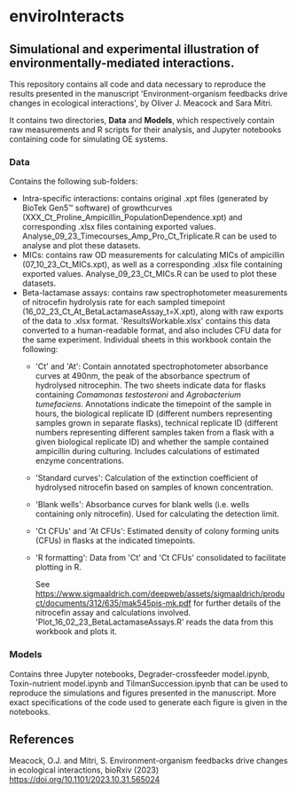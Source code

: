 # enviroInteracts
## Simulational and experimental illustration of environmentally-mediated interactions.

This repository contains all code and data necessary to reproduce the results presented in the manuscript 'Environment-organism feedbacks drive changes in ecological interactions', by Oliver J. Meacock and Sara Mitri.

It contains two directories, **Data** and **Models**, which respectively contain raw measurements and R scripts for their analysis, and Jupyter notebooks containing code for simulating OE systems.

### Data

Contains the following sub-folders:
 - Intra-specific interactions: contains original .xpt files (generated by BioTek Gen5™ software) of growthcurves (XXX_Ct_Proline_Ampicillin_PopulationDependence.xpt) and corresponding .xlsx files containing exported values. Analyse_09_23_Timecourses_Amp_Pro_Ct_Triplicate.R can be used to analyse and plot these datasets. 
 - MICs: contains raw OD measurements for calculating MICs of ampicillin (07_10_23_Ct_MICs.xpt), as well as a corresponding .xlsx file containing exported values. Analyse_09_23_Ct_MICs.R can be used to plot these datasets.
 - Beta-lactamase assays: contains raw spectrophotometer measurements of nitrocefin hydrolysis rate for each sampled timepoint (16_02_23_Ct_At_BetaLactamaseAssay_t=X.xpt), along with raw exports of the data to .xlsx format. 'ResultsWorkable.xlsx' contains this data converted to a human-readable format, and also includes CFU data for the same experiment. Individual sheets in this workbook contain the following:
   - 'Ct' and 'At': Contain annotated spectrophotometer absorbance curves at 490nm, the peak of the absorbance spectrum of hydrolysed nitrocephin. The two sheets indicate data for flasks containing _Comamonas testosteroni_ and _Agrobacterium tumefaciens_. Annotations indicate the timepoint of the sample in hours, the biological replicate ID (different numbers representing samples grown in separate flasks), technical replicate ID (different numbers representing different samples taken from a flask with a given biological replicate ID) and whether the sample contained ampicillin during culturing. Includes calculations of estimated enzyme concentrations.
   - 'Standard curves': Calculation of the extinction coefficient of hydrolysed nitrocefin based on samples of known concentration.
   - 'Blank wells': Absorbance curves for blank wells (i.e. wells containing only nitrocefin). Used for calculating the detection limit.
   - 'Ct CFUs' and 'At CFUs': Estimated density of colony forming units (CFUs) in flasks at the indicated timepoints.
   - 'R formatting': Data from 'Ct' and 'Ct CFUs' consolidated to facilitate plotting in R.

     See https://www.sigmaaldrich.com/deepweb/assets/sigmaaldrich/product/documents/312/635/mak545pis-mk.pdf for further details of the nitrocefin assay and calculations involved.
   'Plot_16_02_23_BetaLactamaseAssays.R' reads the data from this workbook and plots it.

### Models

Contains three Jupyter notebooks, Degrader-crossfeeder model.ipynb, Toxin-nutrient model.ipynb and TilmanSuccession.ipynb that can be used to reproduce the simulations and figures presented in the manuscript. More exact specifications of the code used to generate each figure is given in the notebooks.

## References

Meacock, O.J. and Mitri, S. Environment-organism feedbacks drive changes in ecological interactions, bioRxiv (2023) https://doi.org/10.1101/2023.10.31.565024 
